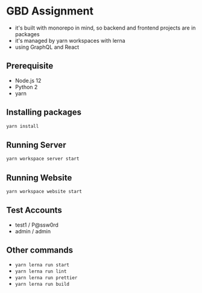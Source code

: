 # GBD Assignment

- it's built with monorepo in mind, so backend and frontend projects are in packages
- it's managed by yarn workspaces with lerna
- using GraphQL and React

## Prerequisite

- Node.js 12
- Python 2
- yarn

## Installing packages

```sh
yarn install
```

## Running Server

```sh
yarn workspace server start
```

## Running Website

```sh
yarn workspace website start
```

## Test Accounts

- test1 / P@ssw0rd
- admin / admin

## Other commands

- `yarn lerna run start`
- `yarn lerna run lint`
- `yarn lerna run prettier`
- `yarn lerna run build`
